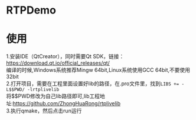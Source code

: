 # RTPDemo

# 使用
1.安装IDE（QtCreator），同时需要Qt SDK，链接：https://download.qt.io/official_releases/qt/<br>
  编译的时候,Windows系统推荐Mingw 64bit,Linux系统使用GCC 64bit,不要使用32bit<br>
2.打开项目，需要在工程里面设置好lib的路径，在.pro文件里，找到`LIBS += -L$$PWD/ -lrtplivelib`<br>
  将$$PWD修改为自己lib路径即可,lib工程地址:https://github.com/ZhongHuaRong/rtplivelib<br>
3.执行qmake，然后点击run运行<br>

